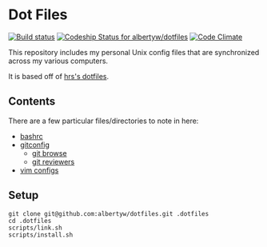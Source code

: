 Dot Files
=========

[![Build status](https://badge.buildkite.com/8214bc1e3cbb26fccefd88c41df0de915bcb6dda4d7bcd8727.svg)](https://buildkite.com/albertyw/dotfiles)
[![Codeship Status for albertyw/dotfiles](https://app.codeship.com/projects/3dc1f750-2855-0137-4069-2e43d34d05fc/status?branch=master)](https://app.codeship.com/projects/330763)
[![Code Climate](https://codeclimate.com/github/albertyw/dotfiles/badges/gpa.svg)](https://codeclimate.com/github/albertyw/dotfiles)

This repository includes my personal Unix config files that are synchronized
across my various computers.

It is based off of [hrs's dotfiles](https://github.com/hrs/dotfiles).

Contents
--------

There are a few particular files/directories to note in here:

- [bashrc](https://github.com/albertyw/dotfiles/blob/master/files/bashrc)
- [gitconfig](https://github.com/albertyw/dotfiles/blob/master/files/gitconfig)
  - [git browse](https://github.com/albertyw/git-browse)
  - [git reviewers](https://github.com/albertyw/git-reviewers)
- [vim configs](https://github.com/albertyw/dotfiles/tree/master/files/vim/)

Setup
-----

```shell
git clone git@github.com:albertyw/dotfiles.git .dotfiles
cd .dotfiles
scripts/link.sh
scripts/install.sh
```
